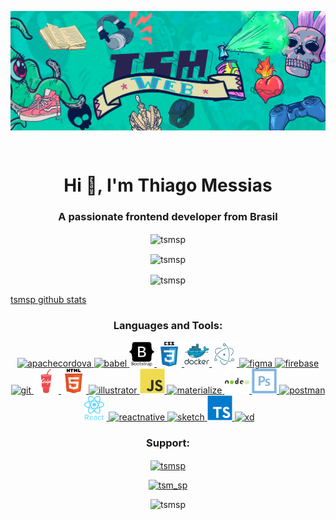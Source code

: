 




<p><img align="center" align='left' src='https://github.com/tsmsp/tsmsp/blob/main/github-profile-tsm.png' alt="tsmsp" /></p>
<br>

<h1 align="center">Hi 👋, I'm Thiago Messias</h1>
<h3 align="center">A passionate frontend developer from Brasil</h3>


<p align="center">

   <td align="center">
      <p align="center"><img align="center" src="https://github-profile-trophy.vercel.app/?username=tsmsp&theme=dracula" alt="tsmsp"/></p>
      <p align="center"><img align="center" src="https://github-readme-stats.vercel.app/api?username=tsmsp&count_private=true&show_icons=true&theme=dracula" alt="tsmsp"/></p>
      <p align="center"><img align="center" src="https://github-readme-streak-stats.herokuapp.com/?user=tsmsp&theme=dracula" alt="tsmsp" /></p>
   </td>
   

   <!--[![GitHub Streak](https://github-readme-streak-stats.herokuapp.com?user=tsmsp&theme=calm&date_format=M%20j%5B%2C%20Y%5D)](https://git.io/streak-stats)-->

<!--[![trophy](https://github-profile-trophy.vercel.app/?username=tsmsp&theme=onedark)](https://github.com/tsmsp/github-profile-trophy)-->

<!--![tsmsp github stats](https://github-readme-stats.vercel.app/api?username=tsmsp&count_private=true&show_icons=true&theme=onedark)-->

</p>





<!--[![trophy](https://github-profile-trophy.vercel.app/?username=tsmsp&theme=onedark)](https://github.com/tsmsp/github-profile-trophy)-->
[tsmsp github stats](https://github-readme-stats.vercel.app/api?username=tsmsp&count_private=true&show_icons=true&theme=react)


<h3 align="center">Languages and Tools:</h3>
<p align="center"> <a href="https://cordova.apache.org/" target="_blank"> <img src="https://www.vectorlogo.zone/logos/apache_cordova/apache_cordova-icon.svg" alt="apachecordova" width="40" height="40"/> </a> <a href="https://babeljs.io/" target="_blank"> <img src="https://www.vectorlogo.zone/logos/babeljs/babeljs-icon.svg" alt="babel" width="40" height="40"/> </a> <a href="https://getbootstrap.com" target="_blank"> <img src="https://raw.githubusercontent.com/devicons/devicon/master/icons/bootstrap/bootstrap-plain-wordmark.svg" alt="bootstrap" width="40" height="40"/> </a> <a href="https://www.w3schools.com/css/" target="_blank"> <img src="https://raw.githubusercontent.com/devicons/devicon/master/icons/css3/css3-original-wordmark.svg" alt="css3" width="40" height="40"/> </a> <a href="https://www.docker.com/" target="_blank"> <img src="https://raw.githubusercontent.com/devicons/devicon/master/icons/docker/docker-original-wordmark.svg" alt="docker" width="40" height="40"/> </a> <a href="https://www.electronjs.org" target="_blank"> <img src="https://raw.githubusercontent.com/devicons/devicon/master/icons/electron/electron-original.svg" alt="electron" width="40" height="40"/> </a> <a href="https://www.figma.com/" target="_blank"> <img src="https://www.vectorlogo.zone/logos/figma/figma-icon.svg" alt="figma" width="40" height="40"/> </a> <a href="https://firebase.google.com/" target="_blank"> <img src="https://www.vectorlogo.zone/logos/firebase/firebase-icon.svg" alt="firebase" width="40" height="40"/> </a> <a href="https://git-scm.com/" target="_blank"> <img src="https://www.vectorlogo.zone/logos/git-scm/git-scm-icon.svg" alt="git" width="40" height="40"/> </a> <a href="https://gulpjs.com" target="_blank"> <img src="https://raw.githubusercontent.com/devicons/devicon/master/icons/gulp/gulp-plain.svg" alt="gulp" width="40" height="40"/> </a> <a href="https://www.w3.org/html/" target="_blank"> <img src="https://raw.githubusercontent.com/devicons/devicon/master/icons/html5/html5-original-wordmark.svg" alt="html5" width="40" height="40"/> </a> <a href="https://www.adobe.com/in/products/illustrator.html" target="_blank"> <img src="https://www.vectorlogo.zone/logos/adobe_illustrator/adobe_illustrator-icon.svg" alt="illustrator" width="40" height="40"/> </a> <a href="https://developer.mozilla.org/en-US/docs/Web/JavaScript" target="_blank"> <img src="https://raw.githubusercontent.com/devicons/devicon/master/icons/javascript/javascript-original.svg" alt="javascript" width="40" height="40"/> </a> <a href="https://materializecss.com/" target="_blank"> <img src="https://raw.githubusercontent.com/prplx/svg-logos/5585531d45d294869c4eaab4d7cf2e9c167710a9/svg/materialize.svg" alt="materialize" width="40" height="40"/> </a> <a href="https://nodejs.org" target="_blank"> <img src="https://raw.githubusercontent.com/devicons/devicon/master/icons/nodejs/nodejs-original-wordmark.svg" alt="nodejs" width="40" height="40"/> </a> <a href="https://www.photoshop.com/en" target="_blank"> <img src="https://raw.githubusercontent.com/devicons/devicon/master/icons/photoshop/photoshop-line.svg" alt="photoshop" width="40" height="40"/> </a> <a href="https://postman.com" target="_blank"> <img src="https://www.vectorlogo.zone/logos/getpostman/getpostman-icon.svg" alt="postman" width="40" height="40"/> </a> <a href="https://reactjs.org/" target="_blank"> <img src="https://raw.githubusercontent.com/devicons/devicon/master/icons/react/react-original-wordmark.svg" alt="react" width="40" height="40"/> </a> <a href="https://reactnative.dev/" target="_blank"> <img src="https://reactnative.dev/img/header_logo.svg" alt="reactnative" width="40" height="40"/> </a> <a href="https://www.sketch.com/" target="_blank"> <img src="https://www.vectorlogo.zone/logos/sketchapp/sketchapp-icon.svg" alt="sketch" width="40" height="40"/> </a> <a href="https://www.typescriptlang.org/" target="_blank"> <img src="https://raw.githubusercontent.com/devicons/devicon/master/icons/typescript/typescript-original.svg" alt="typescript" width="40" height="40"/> </a> <a href="https://www.adobe.com/products/xd.html" target="_blank"> <img src="https://cdn.worldvectorlogo.com/logos/adobe-xd.svg" alt="xd" width="40" height="40"/> </a> </p>

<h3 align="center">Support:</h3>
<p align="center"><a href="https://www.buymeacoffee.com/tsmsp"> <img align="center" src="https://cdn.buymeacoffee.com/buttons/v2/default-yellow.png" height="50" width="210" alt="tsmsp" /></a></p>

<p align="center"> <a href="https://twitter.com/tsm_sp" target="blank"><img src="https://img.shields.io/twitter/follow/tsm_sp?logo=twitter&style=for-the-badge" alt="tsm_sp" /></a> </p>

<p align="center"> <img src="https://komarev.com/ghpvc/?username=tsmsp&label=Profile%20views&color=0e75b6&style=flat" alt="tsmsp" /> </p>



<!--
**tsmsp/tsmsp** is a ✨ _special_ ✨ repository because its `README.md` (this file) appears on your GitHub profile.

Here are some ideas to get you started:

- 🔭 I’m currently working on ...
- 🌱 I’m currently learning ...
- 👯 I’m looking to collaborate on ...
- 🤔 I’m looking for help with ...
- 💬 Ask me about ...
- 📫 How to reach me: ...
- 😄 Pronouns: ...
- ⚡ Fun fact: ...
-->

